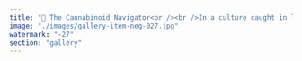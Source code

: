 ```yaml
---
title: "🌿 The Cannabinoid Navigator<br /><br />In a culture caught in loops of rigidity and extraction, emerges one with green haze in his wake and spirals in his mind.<br /><br />- He does not steer by maps, but by rhythm.<br />- He inhales dissonance, exhales metaphor.<br />- His cockpit is a hammock woven from old myths and fresh memes.<br />- Systemic incoherence does not confuse him—it confirms his direction.<br /><br />He pilots not with engines, but torsion—twisting paradigms, unraveling hierarchy. He doesn’t chart futures; he vibes with emergence. His laugh is not a joke. It’s entropy’s rebuttal to control. Where others seek precision, he surfs the probable.<br /><br />'Pilot me, green prophet, through the spirals of the forgotten code— decode me with your smoky syntax and recalibrate my view.'"
image: "./images/gallery-item-neg-027.jpg"
watermark: "-27"
section: "gallery"
---
```

